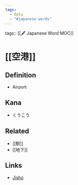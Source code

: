 ```yaml
---
tags:
  - data
  - "#japanese-words"
---
```

tags:: [[🖋️ Japanese Word MOC]]

# [[空港]]


## Definition
- Airport

## Kana
- くうこう

## Related
- [[駅]]
- [[地下]]

## Links
- [Jisho](https://jisho.org/word/%E7%A9%BA%E6%B8%AF)